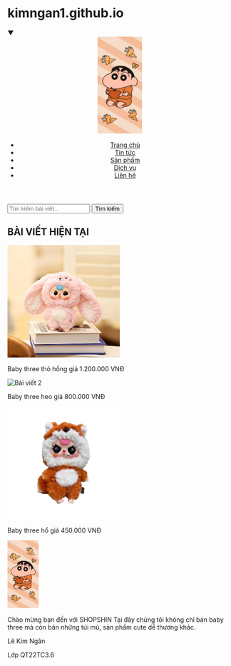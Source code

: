 # kimngan1.github.io
<html lang="vi">
 <head>
<meta charset="UTF-8">
<meta name="viewport" content="width=device-width, initial-scale=1.0">
<title>Trang Web</title>
	 <link rel="stylesheet" href="kng.css">
	 <link href="kng.css" rel="stylesheet" type="text/css">
	 </head>
▼<body>
<header>
<div class="logo">
<img src="shopshin.jpg" alt="Logo" width="100">
</div>
<nav class="menu">
<ul>
<li><a href="#">Trang chủ</a></li>
<li><a href="#">Tin tức</a></li>
<li><a href="#">Sản phẩm</a></li>
<li><a href="#">Dịch vụ</a></li>
<li><a href="#">Liên hệ</a></li>
</ul>
</nav>
	</header>
	<div class="container">
<div class="col1">
<div class="search-bar">
<form action="/search" method="GET">
<input type="text" name="query" placeholder="Tìm kiếm bài viết...">
<button type="submit">Tìm kiếm</button>
	</form>
</div>
<h2>BÀI VIẾT HIỆN TẠI</h2>
<div class="post">
	<img src="tho.jpg" alt="Bài viết 1" width="50%">
	<p>Baby three thỏ hồng giá 1.200.000 VNĐ </p>
	</div>
<div class="post"> <img src="../kimngan/heo.jpg" alt="Bài viết 2" width="50%"> <p>Baby three heo giá 800.000 VNĐ</p>
	</div>
<div class="post">
	<img src="ho.jpg" alt="Bài viết 3" width="50%"> <p>Baby three hổ giá 450.000 VNĐ</p>
	</div>
<div class="col2"> <img src="shopshin.jpg" alt="Hình ảnh bài viết" width="70"> 
	<p>Chào mừng bạn đến với SHOPSHIN
	Tại đây chúng tôi không chỉ bán baby three mà còn bán những túi mù, sản phẩm cute dễ thương khác.</p>
	</div>
	</div>
	<footer>
		<p>Lê Kim Ngân</p>
<p>Lớp QT22TC3.6</p>
		</footer>
</body>
</html>
